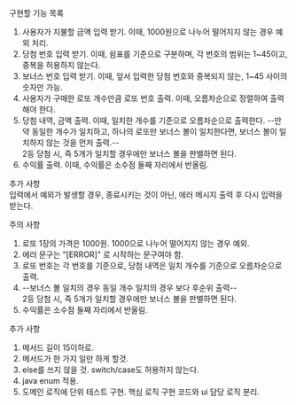 구현할 기능 목록
1. 사용자가 지불할 금액 입력 받기.  이때, 1000원으로 나누어 떨어지지 않는 경우 예외 처리.
2. 당첨 번호 입력 받기.  이때, 쉼표를 기준으로 구분하며, 각 번호의 범위는 1~45이고, 중복을 허용하지 않는다.
3. 보너스 번호 입력 받기.  이때, 앞서 입력한 당첨 번호와 중복되지 않는, 1~45 사이의 숫자만 가능.
4. 사용자가 구매한 로또 개수만큼 로또 번호 출력.  이때, 오름차순으로 정렬하여 출력해야 한다.
5. 당첨 내역, 금액 출력.  이때, 일치한 개수를 기준으로 오름차순으로 출력한다.  --만약 동일한 개수가 일치하고, 하나의 로또만 보너스 볼이 일치한다면, 보너스 볼이 일치하지 않는 것을 먼저 출력.--  
2등 당첨 시, 즉 5개가 일치할 경우에만 보너스 볼을 판별하면 된다.
6. 수익률 출력.  이때, 수익률은 소수점 둘째 자리에서 반올림.

추가 사항  
입력에서 예외가 발생할 경우, 종료시키는 것이 아닌, 에러 메시지 출력 후 다시 입력을 받는다.

주의 사항
1. 로또 1장의 가격은 1000원. 1000으로 나누어 떨어지지 않는 경우 예외.
2. 에러 문구는 "[ERROR]" 로 시작하는 문구여야 함.
3. 로또 번호는 각 번호를 기준으로, 당첨 내역은 일치 개수를 기준으로 오름차순으로 출력.
4. --보너스 볼 일치의 경우 동일 개수 일치의 경우 보다 후순위 출력--  
   2등 당첨 시, 즉 5개가 일치할 경우에만 보너스 볼을 판별하면 된다.
5. 수익률은 소수점 둘째 자리에서 반올림.

추가 사항
1. 메서드 길이 15이하로.
2. 메서드가 한 가지 일만 하게 할것.
3. else를 쓰지 않을 것. switch/case도 허용하지 않는다.
4. java enum 적용.
5. 도메인 로직에 단위 테스트 구현. 핵심 로직 구현 코드와 ui 담당 로직 분리.

